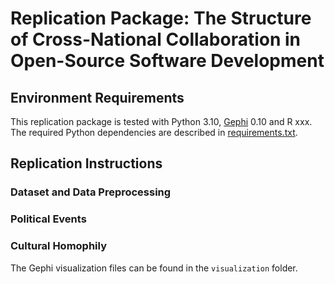 # Replication Package: The Structure of Cross-National Collaboration in Open-Source Software Development

## Environment Requirements

This replication package is tested with Python 3.10, [Gephi](https://gephi.org/) 0.10 and R xxx. The required Python dependencies are described in [requirements.txt](requirements.txt).

## Replication Instructions

### Dataset and Data Preprocessing

### Political Events

### Cultural Homophily

The Gephi visualization files can be found in the `visualization` folder.
